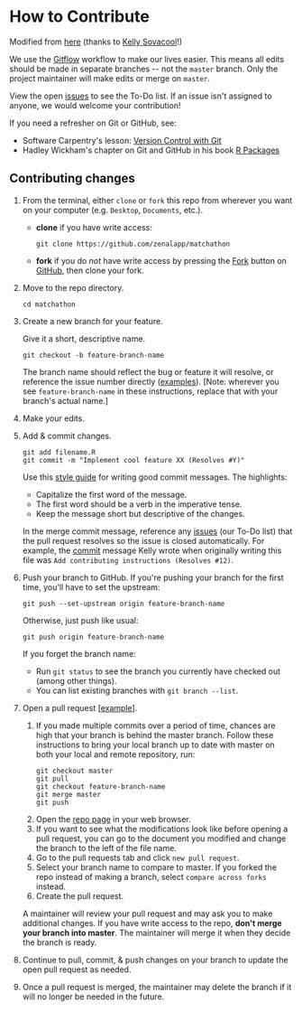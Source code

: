 # How to Contribute

Modified from [here](https://github.com/SchlossLab/mikRopML/blob/master/CONTRIBUTING.md) (thanks to [Kelly Sovacool](https://github.com/kelly-sovacool)!)

We use the [Gitflow](https://www.atlassian.com/git/tutorials/comparing-workflows/feature-branch-workflow) workflow to make our lives easier.
This means all edits should be made in separate branches -- not the `master` branch.
Only the project maintainer will make edits or merge on `master`.

View the open [issues](https://github.com/SchlossLab/ML_pipeline_microbiome/issues) to see the To-Do list.
If an issue isn't assigned to anyone, we would welcome your contribution!

If you need a refresher on Git or GitHub, see:
- Software Carpentry's lesson: [Version Control with Git](http://swcarpentry.github.io/git-novice/)
- Hadley Wickham's chapter on Git and GitHub in his book [R Packages](http://r-pkgs.had.co.nz/git.html)

## Contributing changes

1. From the terminal, either `clone` or `fork` this repo from wherever you want on your computer (e.g. `Desktop`, `Documents`, etc.).
    - **clone** if you have write access:
        ```
        git clone https://github.com/zenalapp/matchathon
        ```

    - **fork** if you do _not_ have write access by pressing the [Fork](https://help.github.com/en/articles/fork-a-repo) button on [GitHub](https://github.com/zenalapp/matchathon), then clone your fork.

1. Move to the repo directory.

    ```
    cd matchathon
    ```

1. Create a new branch for your feature.

    Give it a short, descriptive name.
    ```
    git checkout -b feature-branch-name
    ```
    The branch name should reflect the bug or feature it will resolve,
    or reference the issue number directly ([examples](https://github.com/zenalapp/matchathon/branches/all)).
    [Note: wherever you see `feature-branch-name` in these instructions,
    replace that with your branch's actual name.]

1. Make your edits.

1. Add & commit changes.
    ```
    git add filename.R
    git commit -m "Implement cool feature XX (Resolves #Y)"
    ```
    Use this [style guide](https://chris.beams.io/posts/git-commit/) for writing good commit messages.
    The highlights:
    - Capitalize the first word of the message.
    - The first word should be a verb in the imperative tense.
    - Keep the message short but descriptive of the changes.

    In the merge commit message, reference any [issues](https://github.com/zenalapp/matchathon/issues)
    (our To-Do list) that the pull request resolves so the issue is closed automatically.
    For example, the [commit](https://github.com/SchlossLab/ML_pipeline_microbiome/commit/b7d0c295b71994e83cdd5aec6b26eb881523efdb)
    message Kelly wrote when originally writing this file was `Add contributing instructions (Resolves #12)`.

1. Push your branch to GitHub.
    If you're pushing your branch for the first time, you'll have to set the upstream:
    ```
    git push --set-upstream origin feature-branch-name
    ```

    Otherwise, just push like usual:
    ```
    git push origin feature-branch-name
    ```

    If you forget the branch name:
    - Run `git status` to see the branch you currently have checked out (among other things).
    - You can list existing branches with `git branch --list`.

1. Open a pull request [[example](https://github.com/SchlossLab/ML_pipeline_microbiome/pull/1)].
    1. If you made multiple commits over a period of time, chances are high that your branch is behind the master branch. Follow these instructions to bring your local branch up to date with master on both your local and remote repository, run:
        ```
        git checkout master
        git pull
        git checkout feature-branch-name
        git merge master
        git push
        ```
    1. Open the [repo page](https://github.com/zenalapp/matchathon) in your web browser.
    1. If you want to see what the modifications look like before opening a pull request, you can go to the document you
    modified and change the branch to the left of the file name.
    1. Go to the pull requests tab and click `new pull request`.
    1. Select your branch name to compare to master. If you forked the repo instead of making a branch, select `compare across forks` instead.
    1. Create the pull request.

    A maintainer will review your pull request and may ask you to make additional changes.
    If you have write access to the repo, **don't merge your branch into master**.
    The maintainer will merge it when they decide the branch is ready.

1. Continue to pull, commit, & push changes on your branch to update the open pull request as needed.

1. Once a pull request is merged, the maintainer may delete the branch if it will no longer be needed in the future.
